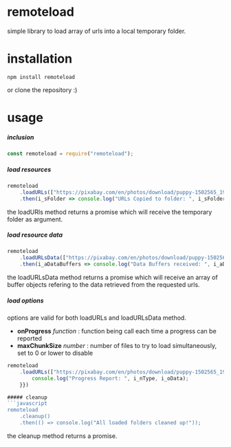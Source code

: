 # remoteload

simple library to load array of urls into a local temporary folder.

# installation

```
npm install remoteload
```

or clone the repository :)

# usage

##### inclusion
```javascript
const remoteload = require("remoteload");
```

##### load resources
```javascript
remoteload
    .loadURLs(["https://pixabay.com/en/photos/download/puppy-1502565_1920.jpg"])
    .then(i_sFolder => console.log("URLs Copied to folder: ", i_sFolder));
```

the loadURls method returns a promise which will receive the temporary folder as argument.

##### load resource data
```javascript
remoteload
    .loadURLsData(["https://pixabay.com/en/photos/download/puppy-1502565_1920.jpg"])
    .then(i_aDataBuffers => console.log("Data Buffers received: ", i_aDataBuffers.length));
```

the loadURLsData method returns a promise which will receive an array of buffer objects refering to the data retrieved from the requested urls.

##### load options

options are valid for both loadURLs and loadURLsData method.

* **onProgress** _function_ : function being call each time a progress can be reported
* **maxChunkSize** _number_ : number of files to try to load simultaneously, set to 0 or lower to disable

```javascript
remoteload
    .loadURLs(["https://pixabay.com/en/photos/download/puppy-1502565_1920.jpg"], { onProgress: (i_nType, i_oData) => {
        console.log("Progress Report: ", i_nType, i_oData);
    }})

##### cleanup
```javascript
remoteload
    .cleanup()
    .then(() => console.log("All loaded folders cleaned up!"));
```

the cleanup method returns a promise.